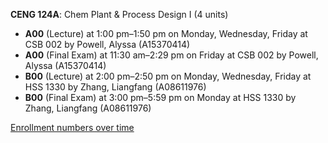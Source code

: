 **CENG 124A**: Chem Plant & Process Design I (4 units)

- **A00** (Lecture) at 1:00 pm–1:50 pm on Monday, Wednesday, Friday at CSB 002 by Powell, Alyssa (A15370414)
- **A00** (Final Exam) at 11:30 am–2:29 pm on Friday at CSB 002 by Powell, Alyssa (A15370414)
- **B00** (Lecture) at 2:00 pm–2:50 pm on Monday, Wednesday, Friday at HSS 1330 by Zhang, Liangfang (A08611976)
- **B00** (Final Exam) at 3:00 pm–5:59 pm on Monday at HSS 1330 by Zhang, Liangfang (A08611976)

[Enrollment numbers over time](./CENG124A.tsv)
